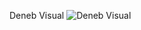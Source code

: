 Deneb Visual
![Deneb Visual](https://github.com/SunoMath/Deneb/assets/87825065/d4332f86-ab82-492a-95cd-0ebb90107bbe)
